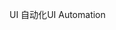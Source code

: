 <span data-ttu-id="73c9a-101">UI 自动化</span><span class="sxs-lookup"><span data-stu-id="73c9a-101">UI Automation</span></span>